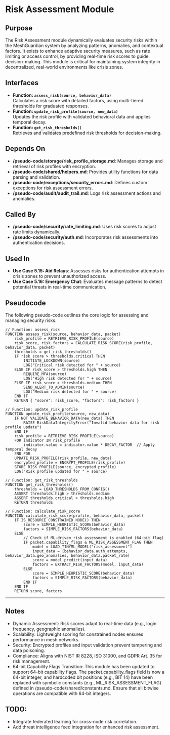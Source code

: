 # Risk Assessment Module

## Purpose
The Risk Assessment module dynamically evaluates security risks within the MeshGuardian system by analyzing patterns, anomalies, and contextual factors. It exists to enhance adaptive security measures, such as rate limiting or access control, by providing real-time risk scores to guide decision-making. This module is critical for maintaining system integrity in decentralized, real-world environments like crisis zones.

## Interfaces
- **Function: `assess_risk(source, behavior_data)`**  
  Calculates a risk score with detailed factors, using multi-tiered thresholds for graduated responses.  
- **Function: `update_risk_profile(source, new_data)`**  
  Updates the risk profile with validated behavioral data and applies temporal decay.  
- **Function: `get_risk_thresholds()`**  
  Retrieves and validates predefined risk thresholds for decision-making.  

## Depends On
- **/pseudo-code/storage/risk_profile_storage.md**: Manages storage and retrieval of risk profiles with encryption.  
- **/pseudo-code/shared/helpers.md**: Provides utility functions for data parsing and validation.  
- **/pseudo-code/exceptions/security_errors.md**: Defines custom exceptions for risk assessment errors.  
- **/pseudo-code/audit/audit_trail.md**: Logs risk assessment actions and anomalies.  

## Called By
- **/pseudo-code/security/rate_limiting.md**: Uses risk scores to adjust rate limits dynamically.
- **/pseudo-code/security/auth.md**: Incorporates risk assessments into authentication decisions.

## Used In
- **Use Case 5.15: Aid Relays**: Assesses risks for authentication attempts in crisis zones to prevent unauthorized access.  
- **Use Case 5.16: Emergency Chat**: Evaluates message patterns to detect potential threats in real-time communication.  

## Pseudocode
The following pseudo-code outlines the core logic for assessing and managing security risks.
```pseudocode
// Function: assess_risk
FUNCTION assess_risk(source, behavior_data, packet)
    risk_profile = RETRIEVE_RISK_PROFILE(source)
    risk_score, risk_factors = CALCULATE_RISK_SCORE(risk_profile, behavior_data, packet)
    thresholds = get_risk_thresholds()
    IF risk_score > thresholds.critical THEN
        INITIATE_LOCKDOWN(source)
        LOG("Critical risk detected for " + source)
    ELSE IF risk_score > thresholds.high THEN
        REQUIRE_MFA(source)
        LOG("High risk detected for " + source)
    ELSE IF risk_score > thresholds.medium THEN
        SEND_ALERT_TO_ADMIN(source)
        LOG("Medium risk detected for " + source)
    END IF
    RETURN { "score": risk_score, "factors": risk_factors }

// Function: update_risk_profile
FUNCTION update_risk_profile(source, new_data)
    IF NOT VALIDATE_BEHAVIOR_DATA(new_data) THEN
        RAISE RiskDataIntegrityError("Invalid behavior data for risk profile update")
    END IF
    risk_profile = RETRIEVE_RISK_PROFILE(source)
    FOR indicator IN risk_profile
        indicator.value = indicator.value * DECAY_FACTOR  // Apply temporal decay
    END FOR
    UPDATE_RISK_PROFILE(risk_profile, new_data)
    encrypted_profile = ENCRYPT_PROFILE(risk_profile)
    STORE_RISK_PROFILE(source, encrypted_profile)
    LOG("Risk profile updated for " + source)

// Function: get_risk_thresholds
FUNCTION get_risk_thresholds()
    thresholds = LOAD_THRESHOLDS_FROM_CONFIG()
    ASSERT thresholds.high > thresholds.medium
    ASSERT thresholds.critical > thresholds.high
    RETURN thresholds

// Function: calculate_risk_score
FUNCTION calculate_risk_score(profile, behavior_data, packet)
    IF IS_RESOURCE_CONSTRAINED_NODE() THEN
        score = SIMPLE_HEURISTIC_SCORE(behavior_data)
        factors = SIMPLE_RISK_FACTORS(behavior_data)
    ELSE
        // Check if ML-driven risk assessment is enabled (64-bit flag)
        IF packet.capability_flags & ML_RISK_ASSESSMENT_FLAG THEN
            model = LOAD_TINYML_MODEL("risk_assessment")
            input_data = [behavior_data.auth_attempts, behavior_data.geo_anomalies, behavior_data.packet_rate]
            score = model.predict(input_data)
            factors = EXTRACT_RISK_FACTORS(model, input_data)
        ELSE
            score = SIMPLE_HEURISTIC_SCORE(behavior_data)
            factors = SIMPLE_RISK_FACTORS(behavior_data)
        END IF
    END IF
    RETURN score, factors
```

---

## Notes
- Dynamic Assessment: Risk scores adapt to real-time data (e.g., login frequency, geographic anomalies).  
- Scalability: Lightweight scoring for constrained nodes ensures performance in mesh networks.  
- Security: Encrypted profiles and input validation prevent tampering and data poisoning.  
- Compliance: Aligns with NIST IR 8228, ISO 31000, and GDPR Art. 35 for risk management.  
- 64-bit Capability Flags Transition: This module has been updated to support 64-bit capability flags. The packet.capability_flags field is now a 64-bit integer, and hardcoded bit positions (e.g., BIT 14) have been replaced with symbolic constants (e.g., ML_RISK_ASSESSMENT_FLAG) defined in /pseudo-code/shared/constants.md. Ensure that all bitwise operations are compatible with 64-bit integers.

## TODO: 
- Integrate federated learning for cross-node risk correlation.
- Add threat intelligence feed integration for enhanced risk assessment.
